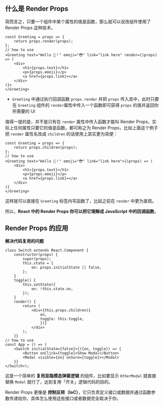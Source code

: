 ## 什么是 Render Props

简而言之，只要一个组件中某个属性的值是函数，那么就可以说改组件使用了 Render Props 这种技术。

```
const Greeting = props => {    
	return props.render(props);
};
// how to use
<Greeting text="Hello 🌰！" emoji="😳" link="link here" render={(props) => (    
	<div>        
		<h1>{props.text}</h1>        
		<p>{props.emoji}</p>        
		<a href={props.link}></a>    
	</div>
)}>
</Greeting>
```

- `Greeting` 中通过执行回调函数 `props.render` 并把 `props` 传入其中，此时只要在 `Greeting` 组件的 `render`属性中传入一个函数即可获得 `props` 的值并返回你所需要的 UI

值得一提的是，并不是只有在 `render` 属性中传入函数才能叫 Render Props，实际上任何属性只要它的值是函数，都可称之为 Render Props，比如上面这个例子把 `render` 属性名改成 `children` 的话使用上其实更为简便：

```
const Greeting = props => {    
	return props.children(props);
};
// how to use
<Greeting text="Hello 🌰！" emoji="😳" link="link here">{(props) => (    
	<div>        
		<h1>{props.text}</h1>        
		<p>{props.emoji}</p>        
		<a href={props.link}></a>    
	</div>
)}
</Greeting>
```

这样就可以直接在 `Greeting` 标签内写函数了，比起之前在 `render` 中更为直观。

所以，**React 中的 Render Props 你可以把它理解成 JavaScript 中的回调函数**。

## Render Props 的应用

 **解决代码复用的问题**

```
class Switch extends React.Component {    
	constructor(props) {        
		super(props);        
		this.state = {            
			on: props.initialState || false,        
		};    
	}    
	toggle() {        
		this.setState({            
			on: !this.state.on,        
		});    
	}    
	render() {        
		return (            
			<div>{this.props.children({                
				on,                
				toggle: this.toggle,            
				})}
			</div>       
		);    
	}}
// how to use
const App = () => (    
	<Switch initialState={false}>{({on, toggle}) => {        
		<Button onClick={toggle}>Show Modal</Button>        
		<Modal visible={on} onSure={toggle}></Modal>    
	}}
</Switch>);
```

这是一个简单的 **复用显隐模态弹窗逻辑** 的组件，比如要显示 `OtherModal` 就直接替换 `Modal` 就行了，达到复用「开关」逻辑代码的目的。

Render Props 更像是 **控制反转（IoC）**，它只负责定义接口或数据并通过函数参数传递给你，具体怎么使用这些接口或者数据完全取决于你。